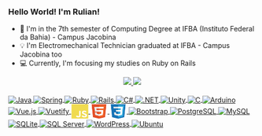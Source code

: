 ### Hello World! I'm Rulian!

  - 📖 I'm in the 7th semester of Computing Degree at IFBA (Instituto Federal da Bahia) - Campus Jacobina
  - 💡 I'm Electromechanical Technician graduated at IFBA - Campus Jacobina too
  - 💻 Currently, I'm focusing my studies on Ruby on Rails

<div align="center">
  <a href="https://github.com/ruliancruz">
  <img height="190em" src="https://github-readme-stats.vercel.app/api?username=ruliancruz&show_icons=true&include_all_commits=false&count_private=true"/>
  <img height="190em" src="https://github-readme-stats.vercel.app/api/top-langs/?username=ruliancruz&layout=compact&langs_count=7"/>
</div>
  
<div style="display: inline_block">
  <br>
  <img align="center" alt="Java" height="30" width="35" src="https://raw.githubusercontent.com/jmnote/z-icons/master/svg/java.svg">
  <img align="center" alt="Spring" height="30" width="35" src="https://cdn.jsdelivr.net/gh/devicons/devicon/icons/spring/spring-original.svg">
  <img align="center" alt="Ruby" height="30" width="35" src="https://cdn.jsdelivr.net/gh/devicons/devicon@latest/icons/ruby/ruby-original.svg">
  <img align="center" alt="Rails" height="30" width="35" src="https://cdn.jsdelivr.net/gh/devicons/devicon@latest/icons/rails/rails-original-wordmark.svg">
  <img align="center" alt="C#" height="30" width="35" src="https://cdn.jsdelivr.net/gh/devicons/devicon/icons/csharp/csharp-original.svg">
  <img align="center" alt=".NET" height="30" width="35" src="https://cdn.jsdelivr.net/gh/devicons/devicon/icons/dot-net/dot-net-original.svg">
  <img align="center" alt="Unity" height="30" width="35" src="https://cdn.jsdelivr.net/gh/devicons/devicon/icons/unity/unity-original.svg">
  <img align="center" alt="C" height="30" width="35" src="https://raw.githubusercontent.com/jmnote/z-icons/master/svg/c.svg">
  <img align="center" alt="Arduino" height="30" width="35" src="https://cdn.jsdelivr.net/gh/devicons/devicon/icons/arduino/arduino-original.svg">
  <img align="center" alt="Vue.js" height="30" width="35" src="https://cdn.jsdelivr.net/gh/devicons/devicon@latest/icons/vuejs/vuejs-original.svg">
  <img align="center" alt="Vuetify" height="30" width="35" src="https://cdn.jsdelivr.net/gh/devicons/devicon@latest/icons/vuetify/vuetify-original.svg">          
  <img align="center" alt="Javascript" height="30" width="35" src="https://raw.githubusercontent.com/devicons/devicon/master/icons/javascript/javascript-plain.svg">
  <img align="center" alt="HTML" height="30" width="35" src="https://raw.githubusercontent.com/devicons/devicon/master/icons/html5/html5-original.svg">
  <img align="center" alt="CSS" height="30" width="35" src="https://raw.githubusercontent.com/devicons/devicon/master/icons/css3/css3-original.svg">
  <img align="center" alt="Bootstrap" height="30" width="35" src="https://cdn.jsdelivr.net/gh/devicons/devicon@latest/icons/bootstrap/bootstrap-original.svg">
  <img align="center" alt="PostgreSQL" height="30" width="35" src="https://cdn.jsdelivr.net/gh/devicons/devicon/icons/postgresql/postgresql-original.svg">
  <img align="center" alt="MySQL" height="30" width="35" src="https://cdn.jsdelivr.net/gh/devicons/devicon/icons/mysql/mysql-original.svg">
  <img align="center" alt="SQLite" height="30" width="35" src="https://cdn.jsdelivr.net/gh/devicons/devicon@latest/icons/sqlite/sqlite-original.svg">
  <img align="center" alt="SQL Server" height="30" width="35" src="https://cdn.jsdelivr.net/gh/devicons/devicon/icons/microsoftsqlserver/microsoftsqlserver-plain.svg">
  <img align="center" alt="WordPress" height="30" width="35" src="https://cdn.jsdelivr.net/gh/devicons/devicon/icons/wordpress/wordpress-plain.svg">
  <img align="center" alt="Ubuntu" height="30" width="35" src="https://cdn.jsdelivr.net/gh/devicons/devicon@latest/icons/linux/linux-original.svg">
</div>

